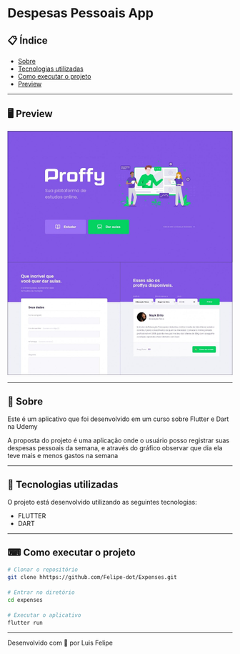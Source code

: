 # Despesas Pessoais App

## 📋 Índice

- [Sobre](#-Sobre)
- [Tecnologias utilizadas](#-Tecnologias-utilizadas)
- [Como executar o projeto](#-Como-executar-o-projeto)
- [Preview](#-Preview)

---

## 🖥 Preview 

<p align="center">
  <img src="https://github.com/Felipe-dot/nlw-discovery/blob/master/proffy.jpeg" width="700" >
</p>

---

## 📖 Sobre 

Este é um aplicativo  que foi desenvolvido em um curso sobre Flutter e Dart na Udemy

A proposta do projeto é uma aplicação onde o usuário posso registrar suas despesas pessoais da semana, e através do gráfico observar que dia ela teve mais e menos gastos na semana

--- 

## 🚀 Tecnologias utilizadas

O projeto está desenvolvido utilizando as seguintes tecnologias:

- FLUTTER
- DART

--- 

## ⌨ Como executar o projeto

```bash
# Clonar o repositório
git clone hhttps://github.com/Felipe-dot/Expenses.git

# Entrar no diretório
cd expenses

# Executar o aplicativo
flutter run
```

---


Desenvolvido com 💜 por Luis Felipe